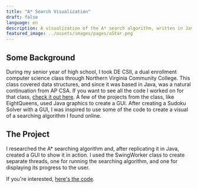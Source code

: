 ```yaml
---
title: "A* Search Visualization"
draft: false
language: en
description: A visualization of the A* search algorithm, written in Java.
featured_image: ../assets/images/pages/aStar.png
---
```

## Some Background
During my senior year of high school, I took DE CSII, a dual enrollment computer science class through Northern Virginia Community College. This class covered data structures, and since it was based in Java, was a natural continuation from AP CSA. If you want to see all the code I worked on for that class, [check it out here](https://github.com/wmueller49/DE-CSII). A few of the projects from the class, like EightQueens, used Java graphics to create a GUI. After creating a Sudoku Solver with a GUI, I was inspired to use some of the code to create a visual of a searching algorithm I found online.


## The Project
I researched the A* searching algorithm and, after replicating it in Java, created a GUI to show it in action. I used the SwingWorker class to create separate threads, one for running the searching algorithm, and one for displaying its progress to the user.

If you're interested, [here's the code](https://github.com/wmueller49/JavaSearching).
